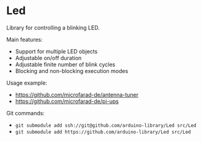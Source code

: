 # Led

Library for controlling a blinking LED. 

Main features:

* Support for multiple LED objects
* Adjustable on/off duration
* Adjustable finite number of blink cycles
* Blocking and non-blocking execution modes

Usage example:

* https://github.com/microfarad-de/antenna-tuner
* https://github.com/microfarad-de/pi-ups

Git commands:

* `git submodule add ssh://git@github.com/arduino-library/Led src/Led`
* `git submodule add https://github.com/arduino-library/Led src/Led`
